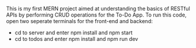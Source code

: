 This is my first MERN project aimed at understanding the basics of RESTful APIs by performing CRUD operations for the To-Do App.
To run this code, open two seperate terminals for the front-end and backend:
  * cd to server and enter npm install and npm start
  * cd to todos and enter npm install and npm run dev
